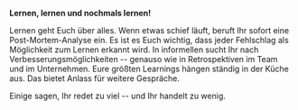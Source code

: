 **Lernen, lernen und nochmals lernen!**

Lernen geht Euch über alles. Wenn etwas schief läuft, beruft Ihr sofort eine Post-Mortem-Analyse ein.  Es ist es Euch wichtig, dass jeder Fehlschlag als Möglichkeit zum Lernen erkannt wird. In informellen sucht Ihr nach Verbesserungsmöglichkeiten -- genauso wie in Retrospektiven im Team und im Unternehmen. Eure größten Learnings hängen ständig in der Küche aus. Das bietet Anlass für weitere Gespräche.

Einige sagen, Ihr redet zu viel -- und Ihr handelt zu wenig.
